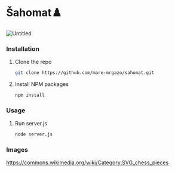 # Šahomat♟️
![Untitled](https://user-images.githubusercontent.com/132171582/235328216-a1db9512-c776-47bb-9b3c-e69026240fec.png)

### Installation

1. Clone the repo
   ```sh
   git clone https://github.com/mare-mrgazo/sahomat.git
   ```
2. Install NPM packages
   ```sh
   npm install
   ```
### Usage

1. Run server.js
   ```sh
   node server.js
   ```
   
### Images

https://commons.wikimedia.org/wiki/Category:SVG_chess_pieces
